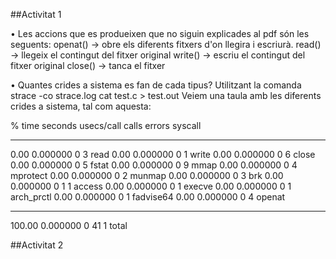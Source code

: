 ##Activitat 1

• Les accions que es produeixen que no siguin explicades al pdf són les seguents:
openat() -> obre els diferents fitxers d'on llegira i escriurà.
read() -> llegeix el contingut del fitxer original
write() -> escriu el contingut del fitxer original
close() -> tanca el fitxer

• Quantes crides a sistema es fan de cada tipus?
Utilitzant la comanda strace -co strace.log cat test.c > test.out
Veiem una taula amb les diferents crides a sistema, tal com aquesta:

% time     seconds  usecs/call     calls    errors syscall
------ ----------- ----------- --------- --------- ----------------
  0.00    0.000000           0         3           read
  0.00    0.000000           0         1           write
  0.00    0.000000           0         6           close
  0.00    0.000000           0         5           fstat
  0.00    0.000000           0         9           mmap
  0.00    0.000000           0         4           mprotect
  0.00    0.000000           0         2           munmap
  0.00    0.000000           0         3           brk
  0.00    0.000000           0         1         1 access
  0.00    0.000000           0         1           execve
  0.00    0.000000           0         1           arch_prctl
  0.00    0.000000           0         1           fadvise64
  0.00    0.000000           0         4           openat
------ ----------- ----------- --------- --------- ----------------
100.00    0.000000           0        41         1 total

##Activitat 2
